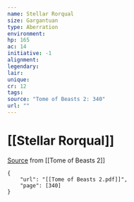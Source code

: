 ```yaml
---
name: Stellar Rorqual
size: Gargantuan
type: Aberration
environment: 
hp: 165
ac: 14
initiative: -1
alignment: 
legendary: 
lair: 
unique: 
cr: 12
tags: 
source: "Tome of Beasts 2: 340"
url: ""
---
```

# [[Stellar Rorqual]]

[Source](zotero://open-pdf/library/items/9UQIAB6R?page=340) from [[Tome of Beasts 2]]

```pdf
{
	"url": "[[Tome of Beasts 2.pdf]]",
	"page": [340]
}
```

